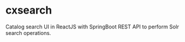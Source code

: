 # cxsearch

Catalog search UI in ReactJS with SpringBoot REST API to perform Solr search operations.
